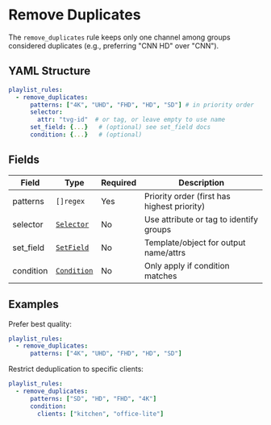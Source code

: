 # Remove Duplicates

The `remove_duplicates` rule keeps only one channel among groups considered duplicates (e.g., preferring "CNN HD" over "CNN").

## YAML Structure

```yaml
playlist_rules:
  - remove_duplicates:
      patterns: ["4K", "UHD", "FHD", "HD", "SD"] # in priority order
      selector:
        attr: "tvg-id"  # or tag, or leave empty to use name
      set_field: {...}   # (optional) see set_field docs
      condition: {...}   # (optional)
```

## Fields

| Field      | Type                         | Required | Description                                                          |
|------------|------------------------------|----------|----------------------------------------------------------------------|
| patterns   | `[]regex`                    | Yes      | Priority order (first has highest priority)                          |
| selector   | [`Selector`](../common.md)   | No       | Use attribute or tag to identify groups                              |
| set_field  | [`SetField`](set_field.md)   | No       | Template/object for output name/attrs                                |
| condition  | [`Condition`](condition.md)       | No       | Only apply if condition matches                                      |


## Examples

Prefer best quality:

```yaml
playlist_rules:
  - remove_duplicates:
      patterns: ["4K", "UHD", "FHD", "HD", "SD"]
```

Restrict deduplication to specific clients:

```yaml
playlist_rules:
  - remove_duplicates:
      patterns: ["SD", "HD", "FHD", "4K"]
      condition:
        clients: ["kitchen", "office-lite"]
```
